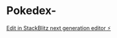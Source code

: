 # Pokedex-

[Edit in StackBlitz next generation editor ⚡️](https://stackblitz.com/~/github.com/VitaSucc/Pokedex-)